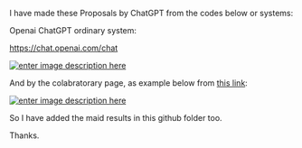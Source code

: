 I have made these Proposals by ChatGPT from the codes below or systems:



Openai ChatGPT ordinary system:



https://chat.openai.com/chat



[![enter image description here][1]][1]



And by the colabratorary page, as example below from [this link][2]:

[![enter image description here][3]][3]



So I have added the maid results in this github folder too.



Thanks.





  [1]: https://i.stack.imgur.com/UsNSJ.jpg

  [2]: https://colab.research.google.com/gist/soheilpaper/3329c9eef261fcf3533c3f9b61f56d59/copy-of-01-chatgpt.ipynb#scrollTo=3ab83d58

  [3]: https://i.stack.imgur.com/PO4RJ.jpg
